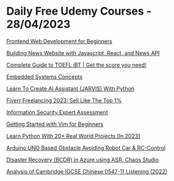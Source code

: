 # Daily Free Udemy Courses - 28/04/2023

[Frontend Web Development for Beginners](https://www.udemy.com/course/frontenddeveloper/?couponCode=6C42D516CC97FA3D7A49)
[Building News Website with Javascript, React, and News API](https://www.udemy.com/course/building-news-website-with-javascript-react-and-news-api/?couponCode=3B55DB14FD3684278092)
[Complete Guide to TOEFL iBT | Get the score you need!](https://www.udemy.com/course/complete-guide-to-toefl-ibt/?couponCode=APRILFREE1)
[Embedded Systems Concepts](https://www.udemy.com/course/embedded-systems-concepts/?couponCode=8C62550DE2299528A62F)
[Learn To Create AI Assistant (JARVIS) With Python](https://www.udemy.com/course/learn-to-create-ai-assistant-jarvis-with-python/?couponCode=APRIL2023)
[Fiverr Freelancing 2023: Sell Like The Top 1%](https://www.udemy.com/course/freelance-with-fiverr-2023-how-to-sell-on-fiverr-like-a-pro/?couponCode=9D3E8B588DDE43F2C1E5)
[Information Security Expert Assessment](https://www.udemy.com/course/information_security_expert/?couponCode=2E96EEB628F1FA18137D)
[Getting Started with Vim for Beginners](https://www.udemy.com/course/an-introduction-to-vim-editor/?couponCode=9DE1BD67E6C28136554B)
[Learn Python With 20+ Real World Projects [In 2023]](https://www.udemy.com/course/learn-python-with-20-real-world-projects/?couponCode=APRIL2023)
[Arduino UNO Based Obstacle Avoiding Robot Car & RC-Control](https://www.udemy.com/course/arduino-uno-based-obstacle-avoiding-robot-car-rc-control/?couponCode=APRIL2023)
[Disaster Recovery (BCDR) in Azure using ASR, Chaos Studio](https://www.udemy.com/course/azdisaster/?couponCode=F4DCD7BD27E70490DB80)
[Analysis of Cambridge IGCSE Chinese 0547-11 Listening (2022)](https://www.udemy.com/course/analysis-of-cambridge-igcse-chinese-0547-11-listening-2022/?couponCode=89852AA79FEBC2099C4D)
